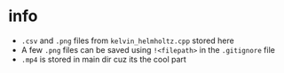 # info
- `.csv` and `.png` files from `kelvin_helmholtz.cpp` stored here
- A few `.png` files can be saved using `!<filepath>` in the `.gitignore` file
- `.mp4` is stored in main dir cuz its the cool part